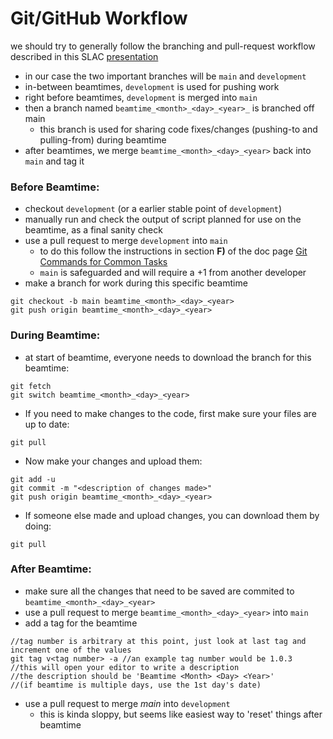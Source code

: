# Git/GitHub Workflow

we should try to generally follow the branching and pull-request workflow described in this SLAC [presentation](https://docs.google.com/presentation/d/1AXcH17xDfum4mZsdV5lfjn_mvSMp2ye796xrVuSM3w8/edit#slide=id.gf4dca9affc_0_7)  
  * in our case the two important branches will be `main` and `development`   
  * in-between beamtimes, `development` is used for pushing work  
  * right before beamtimes, `development` is merged into `main`  
  * then a branch named `beamtime_<month>_<day>_<year>_` is branched off main  
    * this branch is used for sharing code fixes/changes (pushing-to and pulling-from) during beamtime  
  * after beamtimes, we merge `beamtime_<month>_<day>_<year>` back into `main` and tag it  

### Before Beamtime:
* checkout `development` (or a earlier stable point of `development`) 
* manually run and check the output of script planned for use on the beamtime, as a final sanity check
* use a pull request to merge `development`  into `main`
  * to do this follow the instructions in section **F)** of the doc page [Git Commands for Common Tasks](https://slaclab.github.io/beamtime-calibration-suite/commands/)
  * `main` is safeguarded and will require a +1 from another developer
* make a branch for work during this specific beamtime
```
git checkout -b main beamtime_<month>_<day>_<year>
git push origin beamtime_<month>_<day>_<year>
```

### During Beamtime:
* at start of beamtime, everyone needs to download the branch for this beamtime:
```
git fetch
git switch beamtime_<month>_<day>_<year>
```

* If you need to make changes to the code, first make sure your files are up to date:
```
git pull
```
* Now make your changes and upload them:
```
git add -u
git commit -m "<description of changes made>"
git push origin beamtime_<month>_<day>_<year>
```

* If someone else made and upload changes, you can download them by doing:
```
git pull
```

### After Beamtime:
* make sure all the changes that need to be saved are commited to `beamtime_<month>_<day>_<year>`
* use a pull request to merge `beamtime_<month>_<day>_<year>` into `main`
* add a tag for the beamtime
```
//tag number is arbitrary at this point, just look at last tag and increment one of the values
git tag v<tag number> -a //an example tag number would be 1.0.3
//this will open your editor to write a description
//the description should be 'Beamtime <Month> <Day> <Year>'
//(if beamtime is multiple days, use the 1st day's date)
```
* use a pull request to merge _main_ into `development`
  * this is kinda sloppy, but seems like easiest way to 'reset' things after beamtime